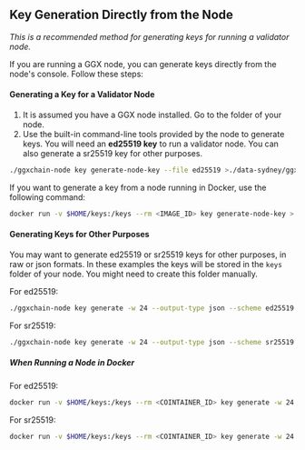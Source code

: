 ## Key Generation Directly from the Node
*This is a recommended method for generating keys for running a validator node.*

If you are running a GGX node, you can generate keys directly from the node's console. Follow these steps:

#### Generating a Key for a Validator Node

1. It is assumed you have a GGX node installed. Go to the folder of your node.
2. Use the built-in command-line tools provided by the node to generate keys. You will need an **ed25519 key** to run a validator node. You can also generate a sr25519 key for other purposes.

```bash
./ggxchain-node key generate-node-key --file ed25519 >./data-sydney/ggx.key
```
If you want to generate a key from a node running in Docker, use the following command:
```bash
docker run -v $HOME/keys:/keys --rm <IMAGE_ID> key generate-node-key > ./data-sydney/node.key
```

#### Generating Keys for Other Purposes

You may want to generate ed25519 or sr25519 keys for other purposes, in raw or json formats.
In these examples the keys will be stored in the `keys` folder of your node. You might need to create this folder manually.

For ed25519:
```bash
./ggxchain-node key generate -w 24 --output-type json --scheme ed25519 >$HOME/keys/ed25519key.json
```
For sr25519:
```bash
./ggxchain-node key generate -w 24 --output-type json --scheme sr25519 >$HOME/keys/sr25519key.json
```

##### When Running a Node in Docker

For ed25519:
```bash
docker run -v $HOME/keys:/keys --rm <COINTAINER_ID> key generate -w 24 --output-type json --scheme ed25519 >~/keys/ed25519key.json
```
For sr25519:
```bash
docker run -v $HOME/keys:/keys --rm <COINTAINER_ID> key generate -w 24 --output-type json --scheme sr25519 >~/keys/sr25519key.json
```

